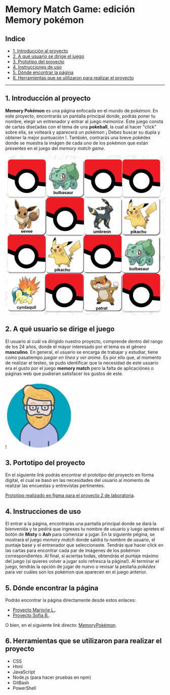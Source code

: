 # Memory Match Game: edición Memory pokémon

## Indice

* [1. Introducción al proyecto](#1-introducción-al-proyecto)
* [2. A qué usuario se dirige el juego](#2-a-qué-usuario-se-dirige-el-juego)
* [3. Prototipo del proyecto](#6-prototípo-del-proyecto)
* [4. Instrucciones de uso](#3-instrucciones-de-uso)
* [5. Dónde encontrar la página](#4-dónde-encontrar-la-página)
* [6. Herramientas que se utilizaron para realizar el proyecto](#5-herramientas-que-se-utilizaron-para-realizar-el-proyecto)


***

## 1. Introducción al proyecto

**Memory Pokémon** es una página enfocada en el mundo de *pokémon*. En este proyecto, encontrarás un pantalla principal donde, podrás poner tu nombre, elegir un entrenador y entrar al juego *memorice*. Este juego consta de  cartas dise{adas con el tema de una **pokeball**, la cual al hacer "click" sobre ella, se volteará y aparecerá un pokémon ¡ Debes buscar su dupla y obtener la mejor puntuación !. También, contrarás una breve pokédex donde se muestra la imágen de cada uno de los pokémon que están presentes en el juego del *memory match game*.

![Memory pokemon](src/img/memory-pokemon.png)

## 2. A qué usuario se dirige el juego

El usuario al cuál va dirigido nuestro proyecto, comprende dentro del rango de los 24 años, donde el mayor interesado por el tema es el género **masculino**. En general, el usuario se encarga de trabajar y estudiar, tiene como pasatiempo *juegar en línea y ver anime*. Es por ello que, al momento de realizar el testeo, se pudo identificar que la necesidad de este usuario era el gusto por el juego **memory match** pero la falta de aplicaciónes o páginas web que pudieran satisfacer los gustos de este. 

!![Diego usuario](src/img/Diego.png)

## 3. Portotipo del proyecto

En el siguiente link podrás encontrar el prototipo del proyecto en forma digital, el cual se basó en las necesidades del usuario al momento de realizar las encuestas y entrevistas pertinentes.

[Prototipo realizado en figma para el proyecto 2 de laboratoria](https://www.figma.com/proto/yCaf78tPwgyVPyRsa2maFC/Proyecto-2%3A-Memory-match%2C-pok%C3%A9mon-prototipo-final?node-id=49%3A18&scaling=scale-down&page-id=0%3A1).


## 4. Instrucciones de uso

El entrar a la página, encontrarás una pantalla principal donde se dará la bienvenida y te pedirá que ingreses tu nombre de usuario y luego apretes el botón de **Misty** o **Ash** para comenzar a jugar. En la siguiente pégina, se mostrará el juego *memory match* donde saldrá tu nombre de usuario, el puntaje base y el entrenador que seleccionaste. Tendrás que hacer click en las cartas para encontrar cada par de imágenes de los pokémon correspondientes. Al final, si aciertas todas, obtendrás el puntaje máximo del juego (si quieres volver a jugar solo refresca la página!). Al terminar el juego, tendrás la opción de jugar de nuevo o revisar la pestaña *pokédex* para ver cuáles son los pokémon que aparecen en el juego anterior.

## 5. Dónde encontrar la página

Podrás encontrar la página directamente desde estos enlaces:

* [Proyecto Marjorie L.](https://github.com/majolagos/SCL016-memory-match-game).
* [Proyecto Sofia B.](https://github.com/SofiBenavente/SCL016-memory-match-game).

O bien, en el siguiente link directo: [MemoryPokémon](https://github.com/majolagos/SCL016-memory-match-game).

## 6. Herramientas que se utilizaron para realizar el proyecto

* CSS
* Html
* JavaScript
* Node.js (para hacer pruebas en npm)
* GitBash
* PowerShell



